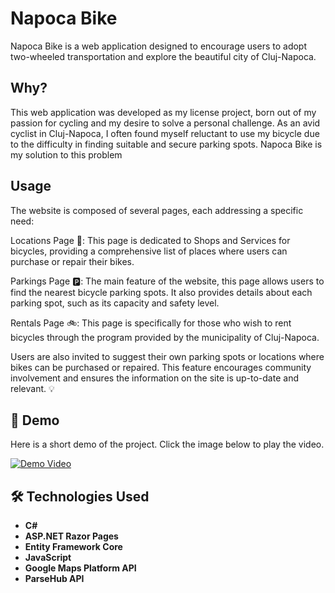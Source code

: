 # Napoca Bike

Napoca Bike is a web application designed to encourage users to adopt two-wheeled transportation and explore the beautiful city of Cluj-Napoca.


## Why?

This web application was developed as my license project, born out of my passion for cycling and my desire to solve a personal challenge.
As an avid cyclist in Cluj-Napoca, I often found myself reluctant to use my bicycle due to the difficulty in finding suitable and secure parking spots. 
Napoca Bike is my solution to this problem


## Usage

The website is composed of several pages, each addressing a specific need:

Locations Page 📍: This page is dedicated to Shops and Services for bicycles, providing a comprehensive list of places where users can purchase or repair their bikes.

Parkings Page 🅿️: The main feature of the website, this page allows users to find the nearest bicycle parking spots. It also provides details about each parking spot, such as its capacity and safety level.

Rentals Page 🚲: This page is specifically for those who wish to rent bicycles through the program provided by the municipality of Cluj-Napoca.

Users are also invited to suggest their own parking spots or locations where bikes can be purchased or repaired. This feature encourages community involvement and ensures the information on the site is up-to-date and relevant. 💡

## 🎥 Demo

Here is a short demo of the project. Click the image below to play the video.

[![Demo Video](http://img.youtube.com/vi/VIDEO_ID/0.jpg)](http://www.youtube.com/watch?v=VIDEO_ID "Demo Video")


## 🛠️ Technologies Used

- **C#**
- **ASP.NET Razor Pages**
- **Entity Framework Core**
- **JavaScript**
- **Google Maps Platform API**
- **ParseHub API**
